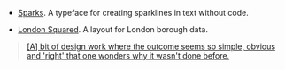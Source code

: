  * <a href="https://github.com/aftertheflood/sparks">Sparks</a>. A typeface for creating sparklines in text without code.

 * <a href="https://github.com/aftertheflood/londonsquared">London Squared</a>. A layout for London borough data. 
> <a href="https://www.cityofsound.com/blog/2015/09/sketchbook-london-squared-with-after-the-flood.html">\[A\] bit of design work where the outcome seems so simple, obvious and 'right' that one wonders why it wasn't done before.</a>